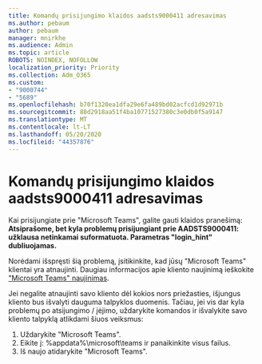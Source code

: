 ```yaml
---
title: Komandų prisijungimo klaidos aadsts9000411 adresavimas
ms.author: pebaum
author: pebaum
manager: mnirkhe
ms.audience: Admin
ms.topic: article
ROBOTS: NOINDEX, NOFOLLOW
localization_priority: Priority
ms.collection: Adm_O365
ms.custom:
- "9000744"
- "5689"
ms.openlocfilehash: b70f1320ea1dfa29e6fa489bd02acfcd1d92971b
ms.sourcegitcommit: 88d2918aa51f4ba10771527380c3e0db0f5a9147
ms.translationtype: MT
ms.contentlocale: lt-LT
ms.lasthandoff: 05/20/2020
ms.locfileid: "44357876"
---
```

# <a name="addressing-teams-sign-in-error-aadsts9000411"></a>Komandų prisijungimo klaidos aadsts9000411 adresavimas

Kai prisijungiate prie "Microsoft Teams", galite gauti klaidos pranešimą: **Atsiprašome, bet kyla problemų prisijungiant prie AADSTS9000411: užklausa netinkamai suformatuota. Parametras "login_hint" dubliuojamas.**

Norėdami išspręsti šią problemą, įsitikinkite, kad jūsų "Microsoft Teams" klientai yra atnaujinti. Daugiau informacijos apie kliento naujinimą ieškokite ["Microsoft Teams" naujinimas](https://support.office.com/article/Update-Microsoft-Teams-535a8e4b-45f0-4f6c-8b3d-91bca7a51db1).

Jei negalite atnaujinti savo kliento dėl kokios nors priežasties, išjungus kliento bus išvalyti dauguma talpyklos duomenis. Tačiau, jei vis dar kyla problemų po atsijungimo / įėjimo, uždarykite komandos ir išvalykite savo kliento talpyklą atlikdami šiuos veiksmus:
1. Uždarykite "Microsoft Teams".
2. Eikite į: %appdata%\microsoft\teams ir panaikinkite visus failus.
3. Iš naujo atidarykite "Microsoft Teams".

